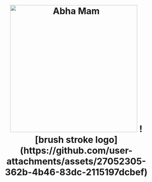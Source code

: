 
<h1 align="center">
  <br>
	  <a><img src="brush stroke logo](https://github.com/user-attachments/assets/5ef50ec4-5fa2-4156-8df2-b1a68225ba07" alt="Abha Mam" width = "400"></a>
	![brush stroke logo](https://github.com/user-attachments/assets/27052305-362b-4b46-83dc-2115197dcbef)
  <br>
</h1>

